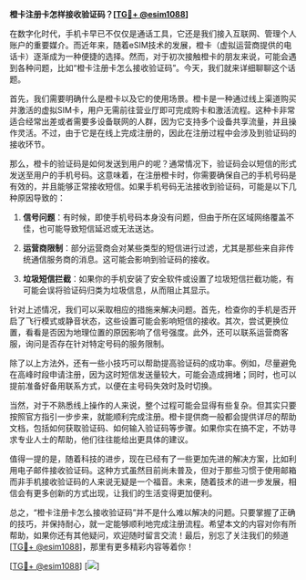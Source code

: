 **橙卡注册卡怎样接收验证码？[[TG💪+ @esim1088](https://t.me/s/esim1088)]**

在数字化时代，手机卡早已不仅仅是通话工具，它还是我们接入互联网、管理个人账户的重要媒介。而近年来，随着eSIM技术的发展，橙卡（虚拟运营商提供的电话卡）逐渐成为一种便捷的选择。然而，对于初次接触橙卡的朋友来说，可能会遇到各种问题，比如“橙卡注册卡怎么接收验证码”。今天，我们就来详细聊聊这个话题。

首先，我们需要明确什么是橙卡以及它的使用场景。橙卡是一种通过线上渠道购买并激活的虚拟SIM卡，用户无需前往营业厅即可完成购卡和激活流程。这种卡非常适合经常出差或者需要多设备联网的人群，因为它支持多个设备共享流量，并且操作灵活。不过，由于它是在线上完成注册的，因此在注册过程中会涉及到验证码的接收环节。

那么，橙卡的验证码是如何发送到用户的呢？通常情况下，验证码会以短信的形式发送至用户的手机号码。这意味着，在注册橙卡时，你需要确保自己的手机号码是有效的，并且能够正常接收短信。如果手机号码无法接收到验证码，可能是以下几种原因导致的：

1. **信号问题**：有时候，即使手机号码本身没有问题，但由于所在区域网络覆盖不佳，也可能导致短信延迟或无法送达。
   
2. **运营商限制**：部分运营商会对某些类型的短信进行过滤，尤其是那些来自非传统通信服务商的消息。这可能会影响到验证码的接收。

3. **垃圾短信拦截**：如果你的手机安装了安全软件或设置了垃圾短信拦截功能，有可能会误将验证码归类为垃圾信息，从而阻止其显示。

针对上述情况，我们可以采取相应的措施来解决问题。首先，检查你的手机是否开启了飞行模式或静音状态，这些设置可能会影响短信的接收。其次，尝试更换位置，看看是否因为地理位置的原因影响了信号强度。此外，还可以联系运营商客服，询问是否存在针对特定号码的服务限制。

除了以上方法外，还有一些小技巧可以帮助提高验证码的成功率。例如，尽量避免在高峰时段申请注册，因为这时短信发送量较大，可能会造成拥堵；同时，也可以提前准备好备用联系方式，以便在主号码失效时及时切换。

当然，对于不熟悉线上操作的人来说，整个过程可能会显得有些复杂。但其实只要按照官方指引一步步来，就能顺利完成注册。橙卡提供商一般都会提供详尽的帮助文档，包括如何获取验证码、如何输入验证码等步骤。如果你实在搞不定，不妨寻求专业人士的帮助，他们往往能给出更具体的建议。

值得一提的是，随着科技的进步，现在已经有了一些更加先进的解决方案，比如利用电子邮件接收验证码。这种方式虽然目前尚未普及，但对于那些习惯于使用邮箱而非手机接收验证码的人来说无疑是一个福音。未来，随着技术的进一步发展，相信会有更多创新的方式出现，让我们的生活变得更加便利。

总之，“橙卡注册卡怎么接收验证码”并不是什么难以解决的问题。只要掌握了正确的技巧，并保持耐心，就一定能够顺利地完成注册流程。希望本文的内容对你有所帮助，如果你还有其他疑问，欢迎随时留言交流！最后，别忘了关注我们的频道[[TG💪+ @esim1088](https://t.me/s/esim1088)]，那里有更多精彩内容等着你！

[[TG💪+ @esim1088](https://t.me/s/esim1088)] [![](https://i.postimg.cc/4NQfJmqS/Snipaste-2025-05-13-00-14-12.png)]